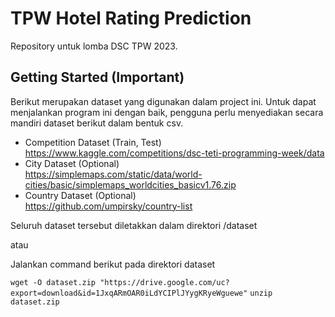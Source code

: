 # TPW Hotel Rating Prediction

Repository untuk lomba DSC TPW 2023.

## Getting Started (Important)

Berikut merupakan dataset yang digunakan dalam project ini. Untuk dapat menjalankan program ini dengan baik, pengguna perlu menyediakan secara mandiri dataset berikut dalam bentuk csv.
- Competition Dataset (Train, Test)<br>
  https://www.kaggle.com/competitions/dsc-teti-programming-week/data
- City Dataset (Optional) <br> 
  https://simplemaps.com/static/data/world-cities/basic/simplemaps_worldcities_basicv1.76.zip
- Country Dataset (Optional)<br>
  https://github.com/umpirsky/country-list

Seluruh dataset tersebut diletakkan dalam direktori /dataset

atau

Jalankan command berikut pada direktori dataset

`wget -O dataset.zip "https://drive.google.com/uc?export=download&id=1JxqARmOAR0iLdYCIPlJYygKRyeWguewe"`
`unzip dataset.zip`


